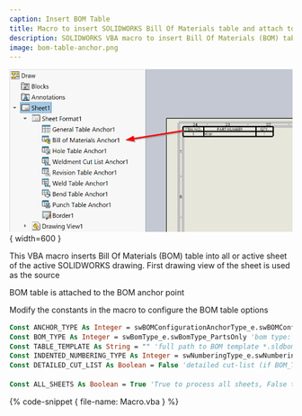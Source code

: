 ```yaml
---
caption: Insert BOM Table
title: Macro to insert SOLIDWORKS Bill Of Materials table and attach to the anchor point
description: SOLIDWORKS VBA macro to insert Bill Of Materials (BOM) table into active or all sheets with the specified parameters and attach to the anchor point
image: bom-table-anchor.png
---
```

![BOM table attached to anchor point](bom-table-anchor.png){ width=600 }

This VBA macro inserts Bill Of Materials (BOM) table into all or active sheet of the active SOLIDWORKS drawing. First drawing view of the sheet is used as the source

BOM table is attached to the BOM anchor point

Modify the constants in the macro to configure the BOM table options

~~~ vb
Const ANCHOR_TYPE As Integer = swBOMConfigurationAnchorType_e.swBOMConfigurationAnchor_TopLeft 'anchor type: swBOMConfigurationAnchor_BottomLeft, swBOMConfigurationAnchor_BottomRight, swBOMConfigurationAnchor_TopLeft, swBOMConfigurationAnchor_TopRight
Const BOM_TYPE As Integer = swBomType_e.swBomType_PartsOnly 'bom type: swBomType_Indented, swBomType_PartsOnly, swBomType_TopLevelOnly
Const TABLE_TEMPLATE As String = "" 'full path to BOM template *.sldbomtbt or empty string for the default template
Const INDENTED_NUMBERING_TYPE As Integer = swNumberingType_e.swNumberingType_Flat 'numbering type (if BOM_TYPE is swBomType_Indented): swIndentedBOMNotSet, swNumberingType_Detailed, swNumberingType_Flat, swNumberingType_None
Const DETAILED_CUT_LIST As Boolean = False 'detailed cut-list (if BOM_TYPE is swBomType_Indented)

Const ALL_SHEETS As Boolean = True 'True to process all sheets, False to process active sheet only
~~~

{% code-snippet { file-name: Macro.vba } %}